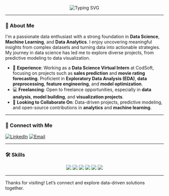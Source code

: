 <p align="center">
  <img src="https://readme-typing-svg.demolab.com?font=Fira+Code&size=24&pause=1000&color=F7591D&width=435&lines=Hi,+I+am+Girish+Kumar;Welcome+to+my+GitHub+Profile!" alt="Typing SVG" />
</p>

---

### 👋 About Me
I'm a passionate data enthusiast with a strong foundation in **Data Science**, **Machine Learning**, and **Data Analytics**. I enjoy uncovering meaningful insights from complex datasets and turning data into actionable strategies. My journey in data science has led me to explore diverse projects, from predictive modeling to data visualization.

- 💼 **Experience**: Working as a **Data Science Virtual Intern** at CodSoft, focusing on projects such as **sales prediction** and **movie rating forecasting**. Proficient in **Exploratory Data Analysis (EDA)**, **data preprocessing**, **feature engineering**, and **model optimization**.
- 💻 **Freelancing**: Open to freelance opportunities, especially in **data analysis**, **model building**, and **visualization projects**.
- 💞️ **Looking to Collaborate On**: Data-driven projects, predictive modeling, and open-source contributions in **analytics** and **machine learning**.

---

### 🔗 Connect with Me
[![LinkedIn](https://img.shields.io/badge/LinkedIn-Connect-blue?style=flat&logo=linkedin)](https://www.linkedin.com/in/gkb6201/) 
[![Email](https://img.shields.io/badge/Email-girish119628@gmail.com-orange?style=flat&logo=gmail)](mailto:girish119628@gmail.com)

---

### 🛠️ Skills
<p align="center">
  <img src="https://img.shields.io/badge/-Python-3776AB?style=for-the-badge&logo=python&logoColor=white" />
  <img src="https://img.shields.io/badge/-MySQL-4479A1?style=for-the-badge&logo=mysql&logoColor=white" />
  <img src="https://img.shields.io/badge/-Excel-217346?style=for-the-badge&logo=microsoft-excel&logoColor=white" />
  <img src="https://img.shields.io/badge/-Machine%20Learning-FF6F00?style=for-the-badge&logo=tensorflow&logoColor=white" />
  <img src="https://img.shields.io/badge/-Power%20BI-F2C811?style=for-the-badge&logo=power-bi&logoColor=black" />
  <img src="https://img.shields.io/badge/-Business%20Statistics-808080?style=for-the-badge&logo=chart-bar&logoColor=white" />
</p>

---

Thanks for visiting! Let’s connect and explore data-driven solutions together.
